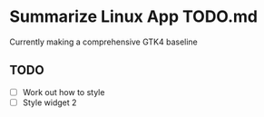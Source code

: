 # Summarize Linux App TODO.md

Currently making a comprehensive GTK4 baseline

## TODO
- [ ] Work out how to style
- [ ] Style widget 2
